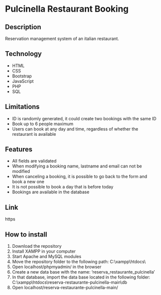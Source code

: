 # Pulcinella Restaurant Booking
 

## Description
Reservation management system of an italian restaurant.

## Technology
- HTML
- CSS
- Bootstrap
- JavaScript
- PHP
- SQL

## Limitations
- ID is randomly generated, it could create two bookings with the same ID
- Book up to 6 people maximum
- Users can book at any day and time, regardless of whether the restaurant is available

## Features
- All fields are validated
- When modifying a booking name, lastname and email can not be modified
- When canceling a booking, it is possible to go back to the form and book a new one
- It is not possible to book a day that is before today
- Bookings are available in the database

## Link
https

## How to install
1. Download the repository
2. Install XAMPP in your computer
3. Start Apache and MySQL modules
4. Move the repository folder to the following path: C:\xampp\htdocs\
5. Open localhost/phpmyadmin/ in the browser
6. Create a new data base with the name: ‘reserva_restaurante_pulcinella’
7. In that database, import the data base located in the following folder: C:\xampp\htdocs\reserva-restaurante-pulcinella-main\db
8. Open localhost/reserva-restaurante-pulcinella-main/
